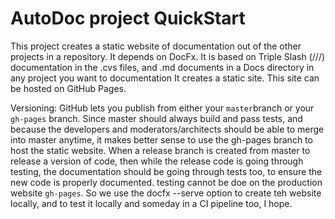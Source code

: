 # AutoDoc project QuickStart

This project creates a static website of documentation out of the other projects in a repository.
It depends on DocFx.
It is based on Triple Slash (///) documentation in the .cvs files, and .md documents in a Docs directory in any project you want to documentation
It creates a static site.
This site can be hosted on GitHub Pages.

Versioning:
GitHub lets you publish from either your `master`branch or your `gh-pages` branch. Since master should always build and pass tests, and because the developers and moderators/architects should be able to merge into master anytime, it makes better sense to use the gh-pages branch to host the static website. When a release branch is created from master to release a version of code, then while the release code is going through testing, the documentation should be going through tests too, to ensure the new code is properly documented. testing cannot be doe on the production website `gh-pages`. So we use the docfx --serve option to create teh website locally, and to test it locally and someday in a CI pipeline too, I hope.
